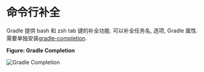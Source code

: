 # 命令行补全

Gradle 提供 bash 和 zsh tab 键的补全功能. 可以补全任务名, 选项, Gradle 属性.  需要单独安装[gradle-completion](https://github.com/gradle/gradle-completion).


**Figure: Gradle Completion**

![](https://docs.gradle.org/current/userguide/img/gradle-completion-4.0.gif "Gradle Completion")

